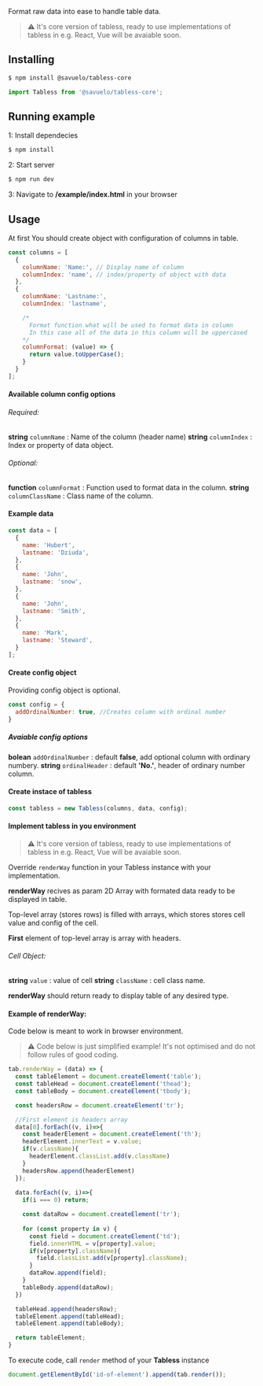 Format raw data into ease to handle table data.

> :warning: It's core version of tabless, ready to use implementations of tabless in e.g. React, Vue will be avaiable soon.
## Installing 
```bash
$ npm install @savuelo/tabless-core
```

```javascript
import Tabless from '@savuelo/tabless-core';
```
## Running example

1: Install dependecies
```bash
$ npm install
```
2: Start server
```bash
$ npm run dev
```
3: Navigate to **/example/index.html** in your browser

## Usage

At first You should create object with configuration of columns in table.

```javascript
const columns = [ 
  {
    columnName: 'Name:', // Display name of column
    columnIndex: 'name', // index/property of object with data
  },
  {
    columnName: 'Lastname:',
    columnIndex: 'lastname',

    /*
      Format function what will be used to format data in column
      In this case all of the data in this column will be uppercased
    */
    columnFormat: (value) => {
      return value.toUpperCase();
    }
  }
];
```

#### Available column config options

###### Required:
**string** `columnName` : Name of the column (header name)
**string** `columnIndex` : Index or property of data object.

###### Optional:
**function** `columnFormat` : Function used to format data in the column.
**string** `columnClassName` : Class name of the column.

#### Example data
```javascript
const data = [
  {
    name: 'Hubert', 
    lastname: 'Dziuda', 
  },
  {
    name: 'John',
    lastname: 'snow',
  },
  {
    name: 'John', 
    lastname: 'Smith', 
  },
  {
    name: 'Mark',
    lastname: 'Steward', 
  }
];
```
#### Create config object
Providing config object is optional.

```javascript
const config = {
  addOrdinalNumber: true, //Creates column with ordinal number
}
```
##### Avaiable config options
**bolean** `addOrdinalNumber` : default **false**, add optional column with ordinary numbery.
**string** `ordinalHeader` : default **'No.'**, header of ordinary number column.


#### Create instace of tabless
```javascript
const tabless = new Tabless(columns, data, config);
```
#### Implement tabless in you environment

> :warning: It's core version of tabless, ready to use implementations of tabless in e.g. React, Vue will be avaiable soon.

Override `renderWay` function in your Tabless instance with your implementation. 

**renderWay** recives as param 2D Array with formated data ready to be displayed in table. 

Top-level array (stores rows) is filled with arrays, which stores stores cell value and config of the cell. 

**First** element of top-level array is array with headers.

###### Cell Object: 
**string** `value` : value of cell
**string** `className` : cell class name.

**renderWay** should return ready to display table of any desired type.


#### Example of renderWay:
Code below is meant to work in browser environment.

> :warning: Code below is just simplified example! It's not optimised and do not follow rules of good coding.

```javascript
tab.renderWay = (data) => {
  const tableElement = document.createElement('table');
  const tableHead = document.createElement('thead');
  const tableBody = document.createElement('tbody');

  const headersRow = document.createElement('tr');

  //First element is headers array
  data[0].forEach((v, i)=>{
    const headerElement = document.createElement('th');
    headerElement.innerText = v.value;
    if(v.className){
      headerElement.classList.add(v.className)
    }
    headersRow.append(headerElement)
  });
  
  data.forEach((v, i)=>{
    if(i === 0) return;

    const dataRow = document.createElement('tr');
    
    for (const property in v) {
      const field = document.createElement('td');
      field.innerHTML = v[property].value;
      if(v[property].className){
        field.classList.add(v[property].className);
      }
      dataRow.append(field);
    }
    tableBody.append(dataRow);
  })

  tableHead.append(headersRow);
  tableElement.append(tableHead);
  tableElement.append(tableBody);

  return tableElement;
}
```

To execute code, call `render` method of your **Tabless** instance
```javascript
document.getElementById('id-of-element').append(tab.render());
```